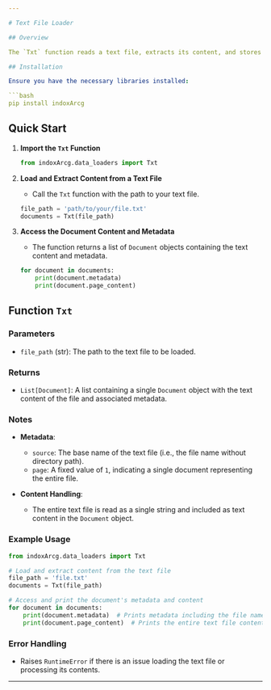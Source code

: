 ```yaml
---

# Text File Loader

## Overview

The `Txt` function reads a text file, extracts its content, and stores it in a `Document` object with relevant metadata.

## Installation

Ensure you have the necessary libraries installed:

```bash
pip install indoxArcg
```

## Quick Start

1. **Import the `Txt` Function**

   ```python
   from indoxArcg.data_loaders import Txt
   ```

2. **Load and Extract Content from a Text File**

   - Call the `Txt` function with the path to your text file.

   ```python
   file_path = 'path/to/your/file.txt'
   documents = Txt(file_path)
   ```

3. **Access the Document Content and Metadata**

   - The function returns a list of `Document` objects containing the text content and metadata.

   ```python
   for document in documents:
       print(document.metadata)
       print(document.page_content)
   ```

## Function `Txt`

### Parameters

- `file_path` (str): The path to the text file to be loaded.

### Returns

- `List[Document]`: A list containing a single `Document` object with the text content of the file and associated metadata.

### Notes

- **Metadata**:
  - `source`: The base name of the text file (i.e., the file name without directory path).
  - `page`: A fixed value of `1`, indicating a single document representing the entire file.

- **Content Handling**:
  - The entire text file is read as a single string and included as text content in the `Document` object.

### Example Usage

```python
from indoxArcg.data_loaders import Txt

# Load and extract content from the text file
file_path = 'file.txt'
documents = Txt(file_path)

# Access and print the document's metadata and content
for document in documents:
    print(document.metadata)  # Prints metadata including the file name
    print(document.page_content)  # Prints the entire text file content
```

### Error Handling

- Raises `RuntimeError` if there is an issue loading the text file or processing its contents.

---
```

